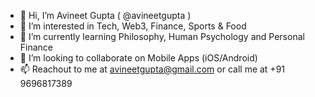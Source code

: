 - 👋 Hi, I’m Avineet Gupta ( @avineetgupta )
- 👀 I’m interested in Tech, Web3, Finance, Sports & Food
- 🌱 I’m currently learning Philosophy, Human Psychology and Personal Finance
- 💞️ I’m looking to collaborate on Mobile Apps (iOS/Android)
- 📫 Reachout to me at avineetgupta@gmail.com or call me at +91 9696817389
